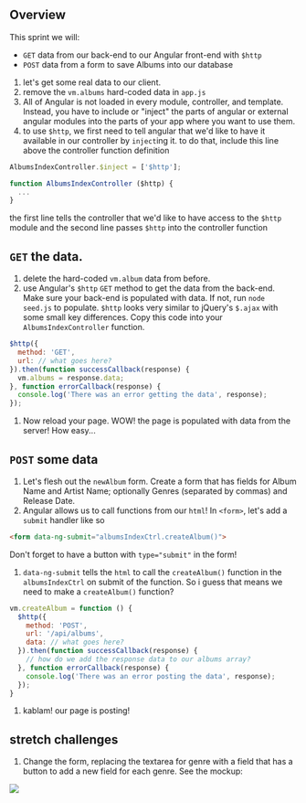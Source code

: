 ## Overview

This sprint we will:
* `GET` data from our back-end to our Angular front-end with `$http`
* `POST` data from a form to save Albums into our database

1. let's get some real data to our client.
1. remove the `vm.albums` hard-coded data in `app.js`
1. All of Angular is not loaded in every module, controller, and template. Instead, you have to include or "inject" the parts of angular or external angular modules into the parts of your app where you want to use them.
1. to use `$http`, we first need to tell angular that we'd like to have it available in our controller by `inject`ing it. to do that, include this line above the controller function definition

  ```js
  AlbumsIndexController.$inject = ['$http'];

  function AlbumsIndexController ($http) {
    ...
  }
  ```
the first line tells the controller that we'd like to have access to the `$http` module and the second line passes `$http` into the controller function

## `GET` the data.
1. delete the hard-coded `vm.album` data from before.
1. use Angular's `$http` `GET` method to get the data from the back-end. Make sure your back-end is populated with data. If not, run `node seed.js` to populate. `$http` looks very similar to jQuery's `$.ajax` with some small key differences. Copy this code into your `AlbumsIndexController` function.

  ```js
  $http({
    method: 'GET',
    url: // what goes here?
  }).then(function successCallback(response) {
    vm.albums = response.data;
  }, function errorCallback(response) {
    console.log('There was an error getting the data', response);
  });
  ```
1. Now reload your page. WOW! the page is populated with data from the server! How easy...

## `POST` some data
1. Let's flesh out the `newAlbum` form. Create a form that has fields for Album Name and Artist Name; optionally Genres (separated by commas) and Release Date.
1. Angular allows us to call functions from our `html`! In `<form>`, let's add a `submit` handler like so

  ```html
  <form data-ng-submit="albumsIndexCtrl.createAlbum()">
  ```
Don't forget to have a button with `type="submit"` in the form!
1. `data-ng-submit` tells the `html` to call the `createAlbum()` function in the `albumsIndexCtrl` on submit of the function. So i guess that means we need to make a `createAlbum()` function?

  ```js
  vm.createAlbum = function () {
    $http({
      method: 'POST',
      url: '/api/albums',
      data: // what goes here?
    }).then(function successCallback(response) {
      // how do we add the response data to our albums array?
    }, function errorCallback(response) {
      console.log('There was an error posting the data', response);
    });
  }
  ```
1. kablam! our page is posting!

## stretch challenges
1. Change the form, replacing the textarea for genre with a field that has a button to add a new field for each genre. See the mockup:

![](assets/images/add_new_field_button.png)
